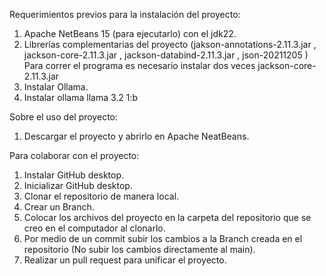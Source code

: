 Requerimientos previos para la instalación del proyecto:

01. Apache NetBeans 15 (para ejecutarlo) con el jdk22.
02. Librerías complementarias del proyecto (jakson-annotations-2.11.3.jar , jackson-core-2.11.3.jar , jackson-databind-2.11.3.jar , json-20211205 ) Para correr el programa es necesario instalar dos veces jackson-core-2.11.3.jar
03. Instalar Ollama.
04. Instalar ollama llama 3.2 1:b



Sobre el uso del proyecto:

01. Descargar el proyecto y abrirlo en Apache NeatBeans.



Para colaborar con el proyecto:

01. Instalar GitHub desktop.
02. Inicializar GitHub desktop.
03. Clonar el repositorio de manera local.
04. Crear un Branch.
05. Colocar los archivos del proyecto en la carpeta del repositorio que se creo en el computador al clonarlo.
06. Por medio de un commit subir los cambios a la Branch creada en el repositorio (No subir los cambios directamente al main).
07. Realizar un pull request para unificar el proyecto.
